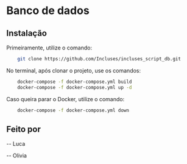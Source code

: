 
# Banco de dados




## Instalação

Primeiramente, utilize o comando:

```bash
    git clone https://github.com/Incluses/incluses_script_db.git
```

No terminal, após clonar o projeto, use os comandos: 

```bash
    docker-compose -f docker-compose.yml build
    docker-compose -f docker-compose.yml up -d
```

Caso queira parar o Docker, utilize o comando:
```bash
    docker-compose -f docker-compose.yml down
```


    
## Feito por

-- Luca

-- Olivia
